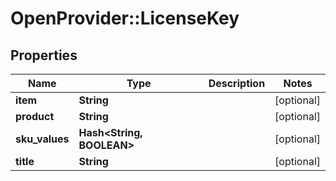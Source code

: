 # OpenProvider::LicenseKey

## Properties
Name | Type | Description | Notes
------------ | ------------- | ------------- | -------------
**item** | **String** |  | [optional] 
**product** | **String** |  | [optional] 
**sku_values** | **Hash&lt;String, BOOLEAN&gt;** |  | [optional] 
**title** | **String** |  | [optional] 

